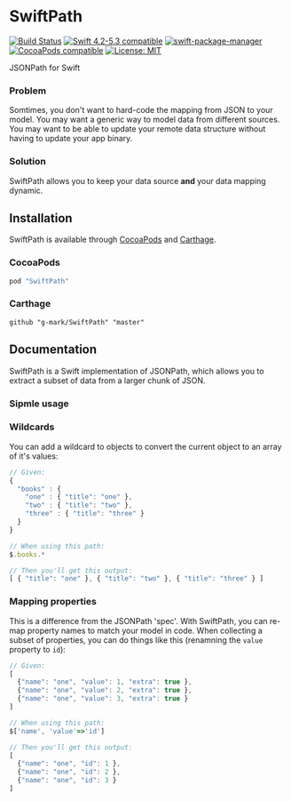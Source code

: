 # SwiftPath
[![Build Status](https://travis-ci.org/g-mark/SwiftPath.svg?branch=develop)](https://travis-ci.org/g-mark/SwiftPath)
[![Swift 4.2-5.3 compatible](https://img.shields.io/badge/Swift%204.2%20--%205.3-compatible-4BC51D.svg?style=flat)](https://developer.apple.com/swift)
[![swift-package-manager](https://img.shields.io/badge/Swift%20Package%20Manager-compatible-brightgreen.svg)](https://github.com/apple/swift-package-manager)
[![CocoaPods compatible](https://img.shields.io/cocoapods/v/SwiftPath.svg)](https://cocoapods.org/pods/SwiftPath)
[![License: MIT](http://img.shields.io/badge/license-MIT-blue.svg?style=flat)](https://raw.githubusercontent.com/g-mark/SwiftPath/master/LICENSE)

JSONPath for Swift

### Problem
Somtimes, you don't want to hard-code the mapping from JSON to your model. You may want a generic way to model data from different sources. You may want to be able to update your remote data structure without having to update your app binary.


### Solution
SwiftPath allows you to keep your data source **and** your data mapping dynamic.


## Installation

SwiftPath is available through [CocoaPods](http://cocoapods.org) and [Carthage](https://github.com/Carthage/Carthage).

### CocoaPods

```ruby
pod "SwiftPath"
```

### Carthage

```
github "g-mark/SwiftPath" "master"
```

## Documentation

SwiftPath is a Swift implementation of JSONPath, which allows you to extract a subset of data from a larger chunk of JSON.

### Sipmle usage


### Wildcards
You can add a wildcard to objects to convert the current object to an array of it's values:

```js
// Given:
{
  "books" : {
    "one" : { "title": "one" },
    "two" : { "title": "two" },
    "three" : { "title": "three" }
  }
}

// When using this path:
$.books.*

// Then you'll get this output:
[ { "title": "one" }, { "title": "two" }, { "title": "three" } ]
```

### Mapping properties

This is a difference from the JSONPath 'spec'.  With SwiftPath, you can re-map property names to match your model in code.  When collecting a subset of properties, you can do things like this (renamning the `value` property to `id`):

```js
// Given:
[
  {"name": "one", "value": 1, "extra": true },
  {"name": "one", "value": 2, "extra": true },
  {"name": "one", "value": 3, "extra": true }
]

// When using this path:
$['name', 'value'=>'id']

// Then you'll get this output:
[
  {"name": "one", "id": 1 },
  {"name": "one", "id": 2 },
  {"name": "one", "id": 3 }
]
```
